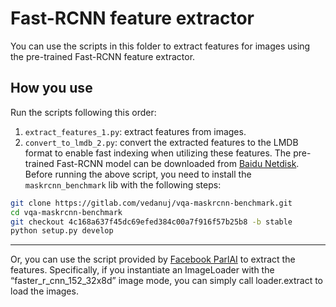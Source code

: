 # Fast-RCNN feature extractor

You can use the scripts in this folder to extract features for images using the pre-trained Fast-RCNN feature extractor.

## How you use

Run the scripts following this order: 
1. `extract_features_1.py`: extract features from images.
2. `convert_to_lmdb_2.py`: convert the extracted features to the LMDB format to enable fast indexing when utilizing these features.
The pre-trained Fast-RCNN model can be downloaded from [Baidu Netdisk](https://pan.baidu.com/s/13AbkX4JjrHXx-4MNF_4a6w?pwd=vxs5).
Before running the above script, you need to install the `maskrcnn_benchmark` lib with the following steps:
```bash
git clone https://gitlab.com/vedanuj/vqa-maskrcnn-benchmark.git
cd vqa-maskrcnn-benchmark
git checkout 4c168a637f45dc69efed384c00a7f916f57b25b8 -b stable
python setup.py develop
```

-----

Or, you can use the script provided by [Facebook ParlAI](https://github.com/facebookresearch/ParlAI/blob/main/parlai/core/image_featurizers.py) to extract the features.
Specifically, if you instantiate an ImageLoader with the “faster_r_cnn_152_32x8d” image mode, you can simply call loader.extract to load the images.
